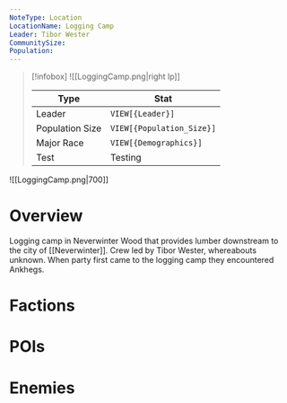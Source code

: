 ```yaml
---
NoteType: Location
LocationName: Logging Camp
Leader: Tibor Wester
CommunitySize: 
Population:
---
```


> [!infobox]
> ![[LoggingCamp.png|right lp]]
> 
> | Type | Stat |
> | ---- | ---- |
> | Leader | `VIEW[{Leader}]` |
> | Population Size | `VIEW[{Population_Size}]` |
> | Major Race | `VIEW[{Demographics}]` |
> | Test | Testing |

![[LoggingCamp.png|700]]
# Overview
Logging camp in Neverwinter Wood that provides lumber downstream to the city of [[Neverwinter]].  Crew led by Tibor Wester, whereabouts unknown.  When party first came to the logging camp they encountered Ankhegs.
# Factions

# POIs

# Enemies

 
